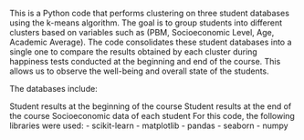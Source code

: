 This is a Python code that performs clustering on three student databases using the k-means algorithm. The goal is to group students into different clusters based on variables such as (PBM, Socioeconomic Level, Age, Academic Average). The code consolidates these student databases into a single one to compare the results obtained by each cluster during happiness tests conducted at the beginning and end of the course. This allows us to observe the well-being and overall state of the students.

The databases include:

Student results at the beginning of the course
Student results at the end of the course
Socioeconomic data of each student
For this code, the following libraries were used: - scikit-learn - matplotlib - pandas - seaborn - numpy
